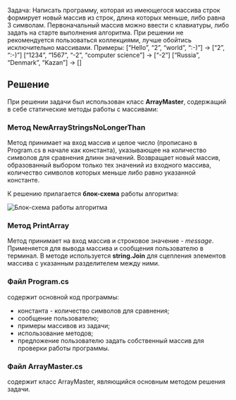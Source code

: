 ﻿Задача: Написать программу, которая из имеющегося массива строк формирует новый массив из строк,
длина которых меньше, либо равна 3 символам. Первоначальный массив можно ввести с клавиатуры,
либо задать на старте выполнения алгоритма.
При решении не рекомендуется пользоваться коллекциями, лучше обойтись исключительно массивами.
Примеры:
[“Hello”, “2”, “world”, “:-)”] → [“2”, “:-)”]
[“1234”, “1567”, “-2”, “computer science”] → [“-2”]
[“Russia”, “Denmark”, “Kazan”] → []

## Решение

При решении задачи был использован класс **ArrayMaster**, содержащий в себе статические методы работы с массивами:

### Метод NewArrayStringsNoLongerThan

Метод принимает на вход массив и целое число (прописано в Program.cs в начале как константа),
указывающее на количество символов для сравнения длинн значений. Возвращает новый массив, образованный
выбором только тех значений из входного массива, количество символов которых меньше либо равно указанной константе.

К решению прилагается **блок-схема** работы алгоритма:

![Блок-схема работы алгоритма](https://disk.yandex.ru/i/oO8jiBItamD1IA)

### Метод PrintArray

Метод принимает на вход массив и строковое значение - *message*.
Применяется для вывода массива и сообщения пользователю в терминал.
В методе используется **string.Join** для сцепления элементов массива с указанным разделителем между ними.

### Файл Program.cs
содержит основной код программы:
- константа - количество символов для сравнения;
- сообщение пользователю;
- примеры массивов из задачи;
- использование методов;
- предложение пользователю задать собственный массив для проверки работы программы.

### Файл ArrayMaster.cs
содержит класс ArrayMaster, являющийся основным методом решения задачи.

